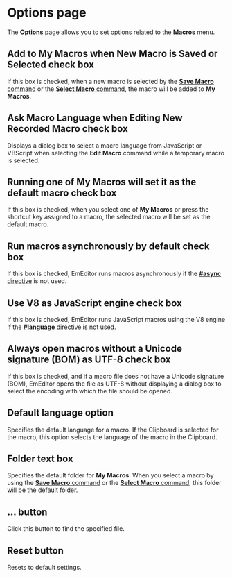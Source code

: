 # Options page

The **Options** page allows you to set options related to the **Macros** menu.

## Add to My Macros when New Macro is Saved or   Selected check box

If this box is checked, when a new macro is selected by the
[**Save Macro** command](../../../cmd/macros/macro_save) or the
[**Select Macro** command](../../../cmd/macros/macro_select), the
macro will be added to **My Macros**.

## Ask Macro Language when Editing New Recorded Macro check box

Displays a dialog box to select a macro language from JavaScript or VBScript
when selecting the **Edit Macro** command while a temporary macro is selected.

## Running one of My Macros will set it as the default macro check box

If this box is checked, when you select one of **My Macros** or press the shortcut key assigned to a macro, the selected macro will be set as the default macro.

## Run macros asynchronously by default check box

If this box is checked, EmEditor runs macros asynchronously if the [**#async** directive](../../../macro/directive/async) is not used.

## Use V8 as JavaScript engine check box

If this box is checked, EmEditor runs JavaScript macros using the V8 engine if the [**#language** directive](../../../macro/directive/language) is not used.

## Always open macros without a Unicode signature (BOM) as UTF-8 check box

If this box is checked, and if a macro file does not have a Unicode signature (BOM), EmEditor opens the file as UTF-8 without displaying a dialog box to select the encoding with which the file should be opened.

## Default language option

Specifies the default language for a macro. If the Clipboard is selected for the macro, this option selects the language of the macro in the Clipboard.

## Folder text box

Specifies the default folder for **My Macros**. When you select a macro by using
the [**Save Macro** command](../../../cmd/macros/macro_save) or the
[**Select Macro** command](../../../cmd/macros/macro_select), this
folder will be the default folder.

## ... button

Click this button to find the specified file.

## Reset button

Resets to default settings.

